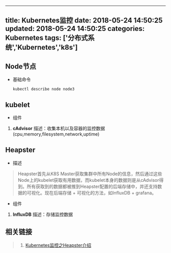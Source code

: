 
---
title: Kubernetes监控
date: 2018-05-24 14:50:25
updated: 2018-05-24 14:50:25
categories: Kubernetes
tags: ['分布式系统','Kubernetes','k8s']
---

## Node节点
- 基础命令

	`kubectl describe node node3`

## kubelet

+ 组件
1. **cAdvisor**
	描述：收集本机以及容器的监控数据(cpu,memory,filesystem,network,uptime)


## Heapster

+ 描述
> Heapster首先从K8S Master获取集群中所有Node的信息，然后通过这些Node上的kubelet获取有用数据，而kubelet本身的数据则是从cAdvisor得到。所有获取到的数据都被推到Heapster配置的后端存储中，并还支持数据的可视化。现在后端存储 + 可视化的方法，如InfluxDB + grafana。

+ 组件
1. **InfluxDB**
描述：存储监控数据

## 相关链接

> 1. [Kubernetes监控之Heapster介绍](https://segmentfault.com/a/1190000007708162)
